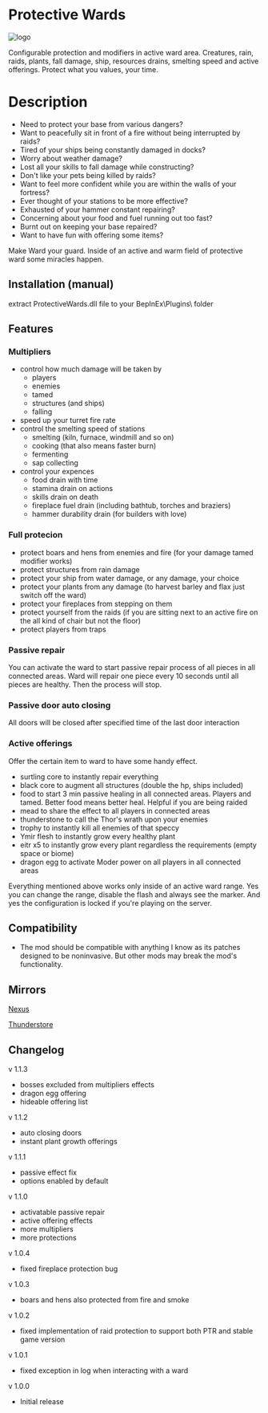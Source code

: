 # Protective Wards
![logo](https://staticdelivery.nexusmods.com/mods/3667/images/2450/2450-1689565569-1699140464.png)

Configurable protection and modifiers in active ward area. Creatures, rain, raids, plants, fall damage, ship, resources drains, smelting speed and active offerings. Protect what you values, your time.

# Description
 - Need to protect your base from various dangers?
 - Want to peacefully sit in front of a fire without being interrupted by raids?
 - Tired of your ships being constantly damaged in docks?
 - Worry about weather damage?
 - Lost all your skills to fall damage while constructing?
 - Don't like your pets being killed by raids?
 - Want to feel more confident while you are within the walls of your fortress?
 - Ever thought of your stations to be more effective?
 - Exhausted of your hammer constant repairing?
 - Concerning about your food and fuel running out too fast?
 - Burnt out on keeping your base repaired?
 - Want to have fun with offering some items?

Make Ward your guard. Inside of an active and warm field of protective ward some miracles happen.

## Installation (manual)
extract ProtectiveWards.dll file to your BepInEx\Plugins\ folder

## Features

### Multipliers
* control how much damage will be taken by 
  - players
  - enemies
  - tamed
  - structures (and ships)
  - falling
* speed up your turret fire rate
* control the smelting speed of stations
  - smelting (kiln, furnace, windmill and so on)
  - cooking (that also means faster burn)
  - fermenting
  - sap collecting
* control your expences
  - food drain with time
  - stamina drain on actions
  - skills drain on death
  - fireplace fuel drain (including bathtub, torches and braziers)
  - hammer durability drain (for builders with love)

### Full protecion
* protect boars and hens from enemies and fire (for your damage tamed modifier works)
* protect structures from rain damage
* protect your ship from water damage, or any damage, your choice
* protect your plants from any damage (to harvest barley and flax just switch off the ward)
* protect your fireplaces from stepping on them
* protect yourself from the raids (if you are sitting next to an active fire on the all kind of chair but not the floor)
* protect players from traps

### Passive repair
You can activate the ward to start passive repair process of all pieces in all connected areas.
Ward will repair one piece every 10 seconds until all pieces are healthy. Then the process will stop.

### Passive door auto closing
All doors will be closed after specified time of the last door interaction

### Active offerings
Offer the certain item to ward to have some handy effect.
* surtling core to instantly repair everything
* black core to augment all structures (double the hp, ships included)
* food to start 3 min passive healing in all connected areas. Players and tamed. Better food means better heal. Helpful if you are being raided
* mead to share the effect to all players in connected areas
* thunderstone to call the Thor's wrath upon your enemies
* trophy to instantly kill all enemies of that speccy
* Ymir flesh to instantly grow every healthy plant
* eitr x5 to instantly grow every plant regardless the requirements (empty space or biome)
* dragon egg to activate Moder power on all players in all connected areas

Everything mentioned above works only inside of an active ward range. Yes you can change the range, disable the flash and always see the marker.
And yes the configuration is locked if you're playing on the server.

## Compatibility
* The mod should be compatible with anything I know as its patches designed to be noninvasive. But other mods may break the mod's functionality.

## Mirrors
[Nexus](https://www.nexusmods.com/valheim/mods/2450)

[Thunderstore](https://valheim.thunderstore.io/package/shudnal/ProtectiveWards/)

## Changelog

v 1.1.3
* bosses excluded from multipliers effects
* dragon egg offering
* hideable offering list

v 1.1.2
* auto closing doors
* instant plant growth offerings

v 1.1.1
* passive effect fix
* options enabled by default

v 1.1.0
* activatable passive repair
* active offering effects
* more multipliers
* more protections

v 1.0.4
* fixed fireplace protection bug

v 1.0.3
* boars and hens also protected from fire and smoke

v 1.0.2
* fixed implementation of raid protection to support both PTR and stable game version

v 1.0.1
* fixed exception in log when interacting with a ward

v 1.0.0
* Initial release